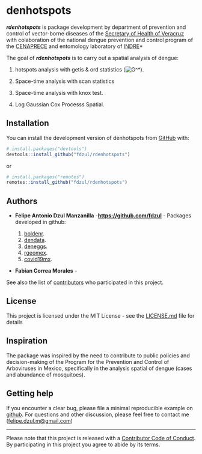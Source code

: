 
<!-- README.md is generated from README.Rmd. Please edit that file -->

# denhotspots

<!-- badges: start -->
<!-- badges: end -->

***rdenhotspots*** is package development by department of prevention
and control of vector-borne diseases of the [Secretary of Health of
Veracruz](https://www.ssaver.gob.mx/) with colaboration of the national
dengue prevention and control program of the
[CENAPRECE](https://www.gob.mx/salud/cenaprece) and entomology
laboratory of
[INDRE](https://www.gob.mx/salud/acciones-y-programas/instituto-de-diagnostico-y-referencia-epidemiologicos-indre)\*

The goal of ***rdenhotspots*** is to carry out a spatial analysis of
dengue:

1)  hotspots analysis with getis & ord statistics
    (![G^\*](https://latex.codecogs.com/png.image?%5Cdpi%7B110%7D&space;%5Cbg_white&space;G%5E%2A "G^*")).

2)  Space-time analysis with scan statistics

3)  Space-time analysis with knox test.

4)  Log Gaussian Cox Processs Spatial.

## Installation

You can install the development version of denhotspots from
[GitHub](https://github.com/) with:

``` r
# install.packages("devtools")
devtools::install_github("fdzul/rdenhotspots")
```

or

``` r
# install.packages("remotes")
remotes::install_github("fdzul/rdenhotspots")
```

## Authors

-   **Felipe Antonio Dzul Manzanilla** -**<https://github.com/fdzul>** -
    Packages developed in github:

    1)  [boldenr](https://github.com/fdzul/boldenr).
    2)  [dendata](https://github.com/fdzul/dendata).
    3)  [deneggs](https://github.com/fdzul/deneggs).
    4)  [rgeomex](https://github.com/fdzul/rgeomex).
    5)  [covid19mx](https://github.com/fdzul/covid19mx).

-   **Fabian Correa Morales** -

See also the list of
[contributors](https://github.com/fdzul/rdenhotspots/contributors) who
participated in this project.

## License

This project is licensed under the MIT License - see the
[LICENSE.md](LICENSE.md) file for details

## Inspiration

The package was inspired by the need to contribute to public policies
and decision-making of the Program for the Prevention and Control of
Arboviruses in Mexico, specifically in the analysis spatial of dengue
(cases and abundance of mosquitoes).

## Getting help

If you encounter a clear bug, please file a minimal reproducible example
on [github](https://github.com/fdzul/rdenhotspots/issues). For questions
and other discussion, please feel free to contact me
(<felipe.dzul.m@gmail.com>)

------------------------------------------------------------------------

Please note that this project is released with a [Contributor Code of
Conduct](https://dplyr.tidyverse.org/CODE_OF_CONDUCT). By participating
in this project you agree to abide by its terms.
